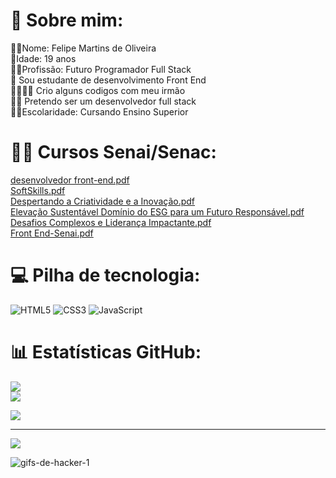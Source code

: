 # 💫 Sobre mim:
🙎‍♂️Nome: Felipe Martins de Oliveira<br>  🧓Idade: 19 anos<br> 👨‍💻Profissão: Futuro Programador Full Stack<br>
🔭 Sou estudante de desenvolvimento Front End<br> 👨‍💻👨‍💻 Crio alguns codigos com meu irmão<br>🧑‍💻 Pretendo ser um desenvolvedor full stack<br> 🧑‍🎓Escolaridade: Cursando Ensino Superior <br>

# 👨‍💻 Cursos Senai/Senac:
[desenvolvedor front-end.pdf](https://github.com/user-attachments/files/16324900/Imagem.24.pdf) <br>
[SoftSkills.pdf](https://github.com/Felipe-Martins-De-Olveira/Felipe-Martins-De-Olveira/files/15111931/SoftSkills.pdf)<br>
[Despertando a Criatividade e a Inovação.pdf](https://github.com/Felipe-Martins-De-Olveira/Felipe-Martins-De-Olveira/files/15111935/Despertando.a.Criatividade.e.a.Inovacao.pdf)<br>
[Elevação Sustentável Domínio do ESG para um Futuro Responsável.pdf](https://github.com/Felipe-Martins-De-Olveira/Felipe-Martins-De-Olveira/files/15111939/Elevacao.Sustentavel.Dominio.do.ESG.para.um.Futuro.Responsavel.pdf)<br>
[Desafios Complexos e Liderança Impactante.pdf](https://github.com/Felipe-Martins-De-Olveira/Felipe-Martins-De-Olveira/files/15111943/Desafios.Complexos.e.Lideranca.Impactante.pdf)<br>
[Front End-Senai.pdf](https://github.com/user-attachments/files/16937692/Front.End-Senai.pdf)




# 💻 Pilha de tecnologia:
![HTML5](https://img.shields.io/badge/html5-%23E34F26.svg?style=for-the-badge&logo=html5&logoColor=white)
![CSS3](https://img.shields.io/badge/css3-%231572B6.svg?style=for-the-badge&logo=css3&logoColor=white)
![JavaScript](https://img.shields.io/badge/javascript-%23323330.svg?style=for-the-badge&logo=javascript&logoColor=%#8B7765)
# 📊 Estatísticas GitHub:
![](https://github-readme-stats.vercel.app/api?username=Felipe-Martins-De-Olveira&theme=dark&hide_border=false&include_all_commits=false&count_private=false)<br/>
![](https://github-readme-streak-stats.herokuapp.com/?user=Felipe-Martins-De-Olveira&theme=dark&hide_border=false)<br/>

<a href="https://wakatime.com"><img src="https://wakatime.com/share/@018eaf41-4fc0-4335-abcd-dcadcfcd4363/53eb4b10-67b3-4552-ad06-449e7aa9c752.png" /></a>



---
[![](https://visitcount.itsvg.in/api?id=Felipe-Martins-De-Olveira&icon=0&color=0)](https://visitcount.itsvg.in)




![gifs-de-hacker-1](https://github.com/Felipe-Martins-De-Olveira/Felipe-Martins-De-Olveira/assets/160751172/18285e41-de9f-4cd2-9069-dcfe0a34d7b5)

